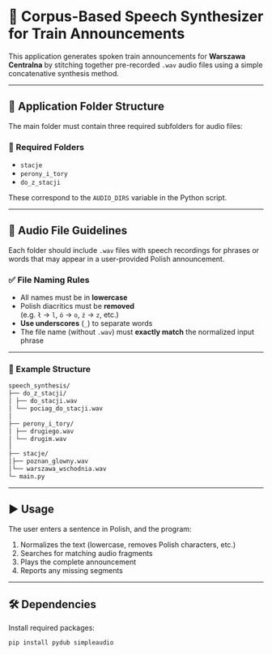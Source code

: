 # 🚉 Corpus-Based Speech Synthesizer for Train Announcements

This application generates spoken train announcements for **Warszawa Centralna** by stitching together pre-recorded `.wav` audio files using a simple concatenative synthesis method.

---

## 📁 Application Folder Structure

The main folder must contain three required subfolders for audio files:

### 🎯 Required Folders

- `stacje`  
- `perony_i_tory`  
- `do_z_stacji`  

These correspond to the `AUDIO_DIRS` variable in the Python script.

---

## 🎵 Audio File Guidelines

Each folder should include `.wav` files with speech recordings for phrases or words that may appear in a user-provided Polish announcement.

### ✅ File Naming Rules

- All names must be in **lowercase**
- Polish diacritics must be **removed**  
  (e.g. `ł` → `l`, `ó` → `o`, `ż` → `z`, etc.)
- **Use underscores** (`_`) to separate words
- The file name (without `.wav`) must **exactly match** the normalized input phrase

---

### 📌 Example Structure

```bash
speech_synthesis/
├── do_z_stacji/
│ ├── do_stacji.wav
│ └── pociag_do_stacji.wav
│
├── perony_i_tory/
│ ├── drugiego.wav
│ └── drugim.wav
│
├── stacje/
│├── poznan_glowny.wav
│└── warszawa_wschodnia.wav
└─ main.py
```

---

## ▶️ Usage

The user enters a sentence in Polish, and the program:

1. Normalizes the text (lowercase, removes Polish characters, etc.)
2. Searches for matching audio fragments
3. Plays the complete announcement
4. Reports any missing segments

---

## 🛠️ Dependencies

Install required packages:

```bash
pip install pydub simpleaudio